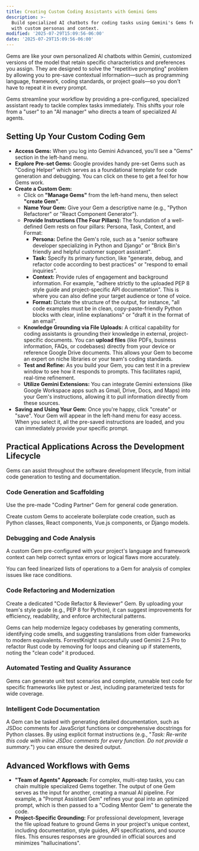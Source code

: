 ```yaml
---
title: Creating Custom Coding Assistants with Gemini Gems
description: >-
  Build specialized AI chatbots for coding tasks using Gemini's Gems feature
  with custom personas and context.
modified: '2025-07-29T15:09:56-06:00'
date: '2025-07-29T15:09:56-06:00'
---
```


Gems are like your own personalized AI chatbots within Gemini, customized versions of the model that retain specific characteristics and preferences you assign. They are designed to solve the "repetitive prompting" problem by allowing you to pre-save contextual information—such as programming language, framework, coding standards, or project goals—so you don't have to repeat it in every prompt.

Gems streamline your workflow by providing a pre-configured, specialized assistant ready to tackle complex tasks immediately. This shifts your role from a "user" to an "AI manager" who directs a team of specialized AI agents.

## Setting Up Your Custom Coding Gem

- **Access Gems:** When you log into Gemini Advanced, you'll see a "Gems" section in the left-hand menu.
- **Explore Pre-set Gems:** Google provides handy pre-set Gems such as "Coding Helper" which serves as a foundational template for code generation and debugging. You can click on these to get a feel for how Gems work.
- **Create a Custom Gem:**
  - Click on **"Manage Gems"** from the left-hand menu, then select **"create Gem"**.
  - **Name Your Gem:** Give your Gem a descriptive name (e.g., "Python Refactorer" or "React Component Generator").
  - **Provide Instructions (The Four Pillars):** The foundation of a well-defined Gem rests on four pillars: Persona, Task, Context, and Format:
    - **Persona:** Define the Gem's role, such as a "senior software developer specializing in Python and Django" or "Brick Bin's friendly and helpful customer support assistant".
    - **Task:** Specify its primary function, like "generate, debug, and refactor code according to best practices" or "respond to email inquiries".
    - **Context:** Provide rules of engagement and background information. For example, "adhere strictly to the uploaded PEP 8 style guide and project-specific API documentation". This is where you can also define your target audience or tone of voice.
    - **Format:** Dictate the structure of the output, for instance, "all code examples must be in clean, copy-paste-friendly Python blocks with clear, inline explanations" or "draft it in the format of an email".
  - **Knowledge Grounding via File Uploads:** A critical capability for coding assistants is grounding their knowledge in external, project-specific documents. You can **upload files** (like PDFs, business information, FAQs, or codebases) directly from your device or reference Google Drive documents. This allows your Gem to become an expert on niche libraries or your team's coding standards.
  - **Test and Refine:** As you build your Gem, you can test it in a preview window to see how it responds to prompts. This facilitates rapid, real-time refinement.
  - **Utilize Gemini Extensions:** You can integrate Gemini extensions (like Google Workspace apps such as Gmail, Drive, Docs, and Maps) into your Gem's instructions, allowing it to pull information directly from these sources.
- **Saving and Using Your Gem:** Once you're happy, click "create" or "save". Your Gem will appear in the left-hand menu for easy access. When you select it, all the pre-saved instructions are loaded, and you can immediately provide your specific prompt.

## Practical Applications Across the Development Lifecycle

Gems can assist throughout the software development lifecycle, from initial code generation to testing and documentation.

### Code Generation and Scaffolding

Use the pre-made "Coding Partner" Gem for general code generation.

Create custom Gems to accelerate boilerplate code creation, such as Python classes, React components, Vue.js components, or Django models.

### Debugging and Code Analysis

A custom Gem pre-configured with your project's language and framework context can help correct syntax errors or logical flaws more accurately.

You can feed linearized lists of operations to a Gem for analysis of complex issues like race conditions.

### Code Refactoring and Modernization

Create a dedicated "Code Refactor & Reviewer" Gem. By uploading your team's style guide (e.g., PEP 8 for Python), it can suggest improvements for efficiency, readability, and enforce architectural patterns.

Gems can help modernize legacy codebases by generating comments, identifying code smells, and suggesting translations from older frameworks to modern equivalents. ForrestKnight successfully used Gemini 2.5 Pro to refactor Rust code by removing for loops and cleaning up if statements, noting the "clean code" it produced.

### Automated Testing and Quality Assurance

Gems can generate unit test scenarios and complete, runnable test code for specific frameworks like pytest or Jest, including parameterized tests for wide coverage.

### Intelligent Code Documentation

A Gem can be tasked with generating detailed documentation, such as JSDoc comments for JavaScript functions or comprehensive docstrings for Python classes. By using explicit format instructions (e.g., "_Task: Re-write this code with inline JSDoc comments for every function. Do not provide a summary._") you can ensure the desired output.

## Advanced Workflows with Gems

- **"Team of Agents" Approach:** For complex, multi-step tasks, you can chain multiple specialized Gems together. The output of one Gem serves as the input for another, creating a manual AI pipeline. For example, a "Prompt Assistant Gem" refines your goal into an optimized prompt, which is then passed to a "Coding Mentor Gem" to generate the code.
- **Project-Specific Grounding:** For professional development, leverage the file upload feature to ground Gems in your project's unique context, including documentation, style guides, API specifications, and source files. This ensures responses are grounded in official sources and minimizes "hallucinations".
